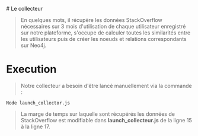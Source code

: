 # Le collecteur

>En quelques mots, il récupère les données StackOverflow nécessaires sur 3 mois d'utilisation de chaque utilisateur enregistré sur notre plateforme, s'occupe de calculer toutes les similarités entre les utilisateurs puis de créer les noeuds et relations correspondants sur Neo4j.

# Execution

>Notre collecteur a besoin d'être lancé manuellement via la commande :
>
    Node launch_collector.js
>
>La marge de temps sur laquelle sont récupérés les données de StackOverflow est modifiable dans **launch_collecteur.js** de la ligne 15 à la ligne 17.